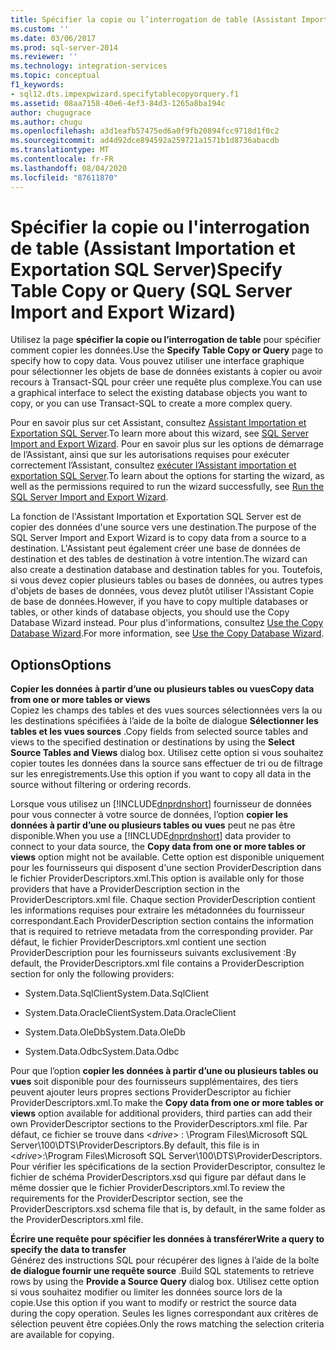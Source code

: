 ```yaml
---
title: Spécifier la copie ou l’interrogation de table (Assistant Importation et Exportation SQL Server) | Microsoft Docs
ms.custom: ''
ms.date: 03/06/2017
ms.prod: sql-server-2014
ms.reviewer: ''
ms.technology: integration-services
ms.topic: conceptual
f1_keywords:
- sql12.dts.impexpwizard.specifytablecopyorquery.f1
ms.assetid: 08aa7158-40e6-4ef3-84d3-1265a8ba194c
author: chugugrace
ms.author: chugu
ms.openlocfilehash: a3d1eafb57475ed6a0f9fb20894fcc9718d1f0c2
ms.sourcegitcommit: ad4d92dce894592a259721a1571b1d8736abacdb
ms.translationtype: MT
ms.contentlocale: fr-FR
ms.lasthandoff: 08/04/2020
ms.locfileid: "87611870"
---
```

# <a name="specify-table-copy-or-query-sql-server-import-and-export-wizard"></a><span data-ttu-id="7bf8c-102">Spécifier la copie ou l'interrogation de table (Assistant Importation et Exportation SQL Server)</span><span class="sxs-lookup"><span data-stu-id="7bf8c-102">Specify Table Copy or Query (SQL Server Import and Export Wizard)</span></span>
  <span data-ttu-id="7bf8c-103">Utilisez la page **spécifier la copie ou l’interrogation de table** pour spécifier comment copier les données.</span><span class="sxs-lookup"><span data-stu-id="7bf8c-103">Use the **Specify Table Copy or Query** page to specify how to copy data.</span></span> <span data-ttu-id="7bf8c-104">Vous pouvez utiliser une interface graphique pour sélectionner les objets de base de données existants à copier ou avoir recours à Transact-SQL pour créer une requête plus complexe.</span><span class="sxs-lookup"><span data-stu-id="7bf8c-104">You can use a graphical interface to select the existing database objects you want to copy, or you can use Transact-SQL to create a more complex query.</span></span>  
  
 <span data-ttu-id="7bf8c-105">Pour en savoir plus sur cet Assistant, consultez [Assistant Importation et Exportation SQL Server](import-and-export-data-with-the-sql-server-import-and-export-wizard.md).</span><span class="sxs-lookup"><span data-stu-id="7bf8c-105">To learn more about this wizard, see [SQL Server Import and Export Wizard](import-and-export-data-with-the-sql-server-import-and-export-wizard.md).</span></span> <span data-ttu-id="7bf8c-106">Pour en savoir plus sur les options de démarrage de l’Assistant, ainsi que sur les autorisations requises pour exécuter correctement l’Assistant, consultez [exécuter l’Assistant importation et exportation SQL Server](start-the-sql-server-import-and-export-wizard.md).</span><span class="sxs-lookup"><span data-stu-id="7bf8c-106">To learn about the options for starting the wizard, as well as the permissions required to run the wizard successfully, see [Run the SQL Server Import and Export Wizard](start-the-sql-server-import-and-export-wizard.md).</span></span>  
  
 <span data-ttu-id="7bf8c-107">La fonction de l'Assistant Importation et Exportation SQL Server est de copier des données d'une source vers une destination.</span><span class="sxs-lookup"><span data-stu-id="7bf8c-107">The purpose of the SQL Server Import and Export Wizard is to copy data from a source to a destination.</span></span> <span data-ttu-id="7bf8c-108">L'Assistant peut également créer une base de données de destination et des tables de destination à votre intention.</span><span class="sxs-lookup"><span data-stu-id="7bf8c-108">The wizard can also create a destination database and destination tables for you.</span></span> <span data-ttu-id="7bf8c-109">Toutefois, si vous devez copier plusieurs tables ou bases de données, ou autres types d'objets de bases de données, vous devez plutôt utiliser l'Assistant Copie de base de données.</span><span class="sxs-lookup"><span data-stu-id="7bf8c-109">However, if you have to copy multiple databases or tables, or other kinds of database objects, you should use the Copy Database Wizard instead.</span></span> <span data-ttu-id="7bf8c-110">Pour plus d'informations, consultez [Use the Copy Database Wizard](../../relational-databases/databases/use-the-copy-database-wizard.md).</span><span class="sxs-lookup"><span data-stu-id="7bf8c-110">For more information, see [Use the Copy Database Wizard](../../relational-databases/databases/use-the-copy-database-wizard.md).</span></span>  
  
## <a name="options"></a><span data-ttu-id="7bf8c-111">Options</span><span class="sxs-lookup"><span data-stu-id="7bf8c-111">Options</span></span>  
 <span data-ttu-id="7bf8c-112">**Copier les données à partir d’une ou plusieurs tables ou vues**</span><span class="sxs-lookup"><span data-stu-id="7bf8c-112">**Copy data from one or more tables or views**</span></span>  
 <span data-ttu-id="7bf8c-113">Copiez les champs des tables et des vues sources sélectionnées vers la ou les destinations spécifiées à l’aide de la boîte de dialogue **Sélectionner les tables et les vues sources** .</span><span class="sxs-lookup"><span data-stu-id="7bf8c-113">Copy fields from selected source tables and views to the specified destination or destinations by using the **Select Source Tables and Views** dialog box.</span></span> <span data-ttu-id="7bf8c-114">Utilisez cette option si vous souhaitez copier toutes les données dans la source sans effectuer de tri ou de filtrage sur les enregistrements.</span><span class="sxs-lookup"><span data-stu-id="7bf8c-114">Use this option if you want to copy all data in the source without filtering or ordering records.</span></span>  
  
 <span data-ttu-id="7bf8c-115">Lorsque vous utilisez un [!INCLUDE[dnprdnshort](../../includes/dnprdnshort-md.md)] fournisseur de données pour vous connecter à votre source de données, l’option **copier les données à partir d’une ou plusieurs tables ou vues** peut ne pas être disponible.</span><span class="sxs-lookup"><span data-stu-id="7bf8c-115">When you use a [!INCLUDE[dnprdnshort](../../includes/dnprdnshort-md.md)] data provider to connect to your data source, the **Copy data from one or more tables or views** option might not be available.</span></span> <span data-ttu-id="7bf8c-116">Cette option est disponible uniquement pour les fournisseurs qui disposent d'une section ProviderDescription dans le fichier ProviderDescriptors.xml.</span><span class="sxs-lookup"><span data-stu-id="7bf8c-116">This option is available only for those providers that have a ProviderDescription section in the ProviderDescriptors.xml file.</span></span> <span data-ttu-id="7bf8c-117">Chaque section ProviderDescription contient les informations requises pour extraire les métadonnées du fournisseur correspondant.</span><span class="sxs-lookup"><span data-stu-id="7bf8c-117">Each ProviderDescription section contains the information that is required to retrieve metadata from the corresponding provider.</span></span> <span data-ttu-id="7bf8c-118">Par défaut, le fichier ProviderDescriptors.xml contient une section ProviderDescription pour les fournisseurs suivants exclusivement :</span><span class="sxs-lookup"><span data-stu-id="7bf8c-118">By default, the ProviderDescriptors.xml file contains a ProviderDescription section for only the following providers:</span></span>  
  
-   <span data-ttu-id="7bf8c-119">System.Data.SqlClient</span><span class="sxs-lookup"><span data-stu-id="7bf8c-119">System.Data.SqlClient</span></span>  
  
-   <span data-ttu-id="7bf8c-120">System.Data.OracleClient</span><span class="sxs-lookup"><span data-stu-id="7bf8c-120">System.Data.OracleClient</span></span>  
  
-   <span data-ttu-id="7bf8c-121">System.Data.OleDb</span><span class="sxs-lookup"><span data-stu-id="7bf8c-121">System.Data.OleDb</span></span>  
  
-   <span data-ttu-id="7bf8c-122">System.Data.Odbc</span><span class="sxs-lookup"><span data-stu-id="7bf8c-122">System.Data.Odbc</span></span>  
  
 <span data-ttu-id="7bf8c-123">Pour que l’option **copier les données à partir d’une ou plusieurs tables ou vues** soit disponible pour des fournisseurs supplémentaires, des tiers peuvent ajouter leurs propres sections ProviderDescriptor au fichier ProviderDescriptors.xml.</span><span class="sxs-lookup"><span data-stu-id="7bf8c-123">To make the **Copy data from one or more tables or views** option available for additional providers, third parties can add their own ProviderDescriptor sections to the ProviderDescriptors.xml file.</span></span> <span data-ttu-id="7bf8c-124">Par défaut, ce fichier se trouve dans \<*drive*> : \Program Files\Microsoft SQL Server\100\DTS\ProviderDescriptors.</span><span class="sxs-lookup"><span data-stu-id="7bf8c-124">By default, this file is in \<*drive*>:\Program Files\Microsoft SQL Server\100\DTS\ProviderDescriptors.</span></span> <span data-ttu-id="7bf8c-125">Pour vérifier les spécifications de la section ProviderDescriptor, consultez le fichier de schéma ProviderDescriptors.xsd qui figure par défaut dans le même dossier que le fichier ProviderDescriptors.xml.</span><span class="sxs-lookup"><span data-stu-id="7bf8c-125">To review the requirements for the ProviderDescriptor section, see the ProviderDescriptors.xsd schema file that is, by default, in the same folder as the ProviderDescriptors.xml file.</span></span>  
  
 <span data-ttu-id="7bf8c-126">**Écrire une requête pour spécifier les données à transférer**</span><span class="sxs-lookup"><span data-stu-id="7bf8c-126">**Write a query to specify the data to transfer**</span></span>  
 <span data-ttu-id="7bf8c-127">Générez des instructions SQL pour récupérer des lignes à l’aide de la boîte **de dialogue fournir une requête source** .</span><span class="sxs-lookup"><span data-stu-id="7bf8c-127">Build SQL statements to retrieve rows by using the **Provide a Source Query** dialog box.</span></span> <span data-ttu-id="7bf8c-128">Utilisez cette option si vous souhaitez modifier ou limiter les données source lors de la copie.</span><span class="sxs-lookup"><span data-stu-id="7bf8c-128">Use this option if you want to modify or restrict the source data during the copy operation.</span></span> <span data-ttu-id="7bf8c-129">Seules les lignes correspondant aux critères de sélection peuvent être copiées.</span><span class="sxs-lookup"><span data-stu-id="7bf8c-129">Only the rows matching the selection criteria are available for copying.</span></span>  
  
  
